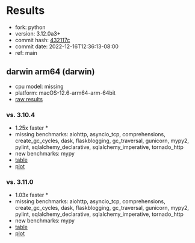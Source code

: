 # Results

- fork: python
- version: 3.12.0a3+
- commit hash: [432117c](https://github.com/python/cpython/commit/432117c)
- commit date: 2022-12-16T12:36:13-08:00
- ref: main

## darwin arm64 (darwin)

- cpu model: missing
- platform: macOS-12.6-arm64-arm-64bit
- [raw results](bm-20221216-darwin-arm64-python-main-3.12.0a3%2B-432117c.json)

### vs. 3.10.4

- 1.25x faster \*
- missing benchmarks: aiohttp, asyncio_tcp, comprehensions, create_gc_cycles, dask, flaskblogging, gc_traversal, gunicorn, mypy2, pylint, sqlalchemy_declarative, sqlalchemy_imperative, tornado_http
- new benchmarks: mypy
- [table](bm-20221216-darwin-arm64-python-main-3.12.0a3%2B-432117c-vs-3.10.4.md)
- [plot](bm-20221216-darwin-arm64-python-main-3.12.0a3%2B-432117c-vs-3.10.4.png)

### vs. 3.11.0

- 1.03x faster \*
- missing benchmarks: aiohttp, asyncio_tcp, comprehensions, create_gc_cycles, dask, flaskblogging, gc_traversal, gunicorn, mypy2, pylint, sqlalchemy_declarative, sqlalchemy_imperative, tornado_http
- new benchmarks: mypy
- [table](bm-20221216-darwin-arm64-python-main-3.12.0a3%2B-432117c-vs-3.11.0.md)
- [plot](bm-20221216-darwin-arm64-python-main-3.12.0a3%2B-432117c-vs-3.11.0.png)

